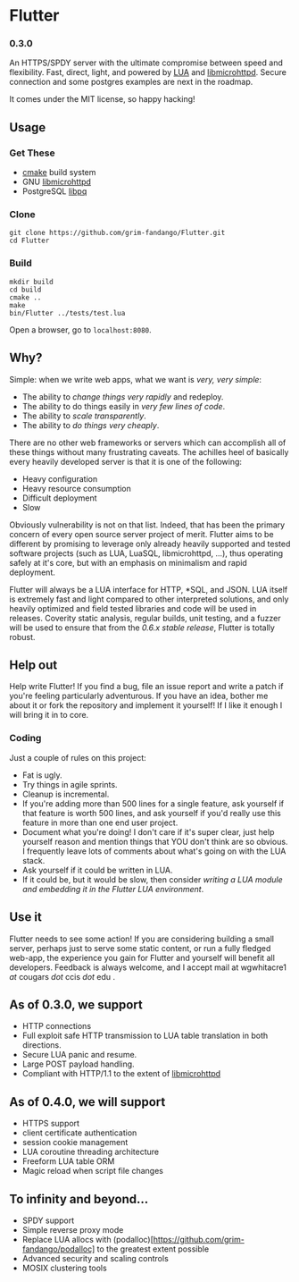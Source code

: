 # Flutter
### 0.3.0

An HTTPS/SPDY server with the ultimate compromise between speed and
flexibility. Fast, direct, light, and powered by [LUA](http://www.lua.org/) and
[libmicrohttpd](http://www.gnu.org/software/libmicrohttpd/). Secure connection
and some postgres examples are next in the roadmap.

It comes under the MIT license, so happy hacking!

## Usage

### Get These

 - [cmake](http://www.cmake.org/) build system
 - GNU [libmicrohttpd](http://www.gnu.org/software/libmicrohttpd/)
 - PostgreSQL [libpq](http://www.postgresql.org/docs/9.4/static/libpq.html)

### Clone

    git clone https://github.com/grim-fandango/Flutter.git
    cd Flutter

### Build

    mkdir build
    cd build
    cmake ..
    make
    bin/Flutter ../tests/test.lua
    
Open a browser, go to `localhost:8080`.

## Why?
Simple: when we write web apps, what we want is _very, very simple_:

 - The ability to _change things very rapidly_ and redeploy.
 - The ability to do things easily in _very few lines of code_.
 - The ability to _scale transparently_.
 - The ability to _do things very cheaply_.

There are no other web frameworks or servers which can accomplish all of these things without many frustrating caveats. The achilles heel of basically every heavily developed server is that it is one of the following:

 - Heavy configuration
 - Heavy resource consumption
 - Difficult deployment
 - Slow

Obviously vulnerability is not on that list. Indeed, that has been the primary concern of every open source server project of merit. Flutter aims to be different by promising to leverage only already heavily supported and tested software projects (such as LUA, LuaSQL, libmicrohttpd, ...), thus operating safely at it's core, but with an emphasis on minimalism and rapid deployment.

Flutter will always be a LUA interface for HTTP, \*SQL, and JSON. LUA itself is extremely fast and light compared to other interpreted solutions, and only heavily optimized and field tested libraries and code will be used in releases. Coverity static analysis, regular builds, unit testing, and a fuzzer will be used to ensure that from the _0.6.x stable release_, Flutter is totally robust.

## Help out

Help write Flutter! If you find a bug, file an issue report and write a patch if you're feeling particularly adventurous. If you have an idea, bother me about it or fork the repository and implement it yourself! If I like it enough I will bring it in to core.

### Coding

Just a couple of rules on this project:

 - Fat is ugly.
 - Try things in agile sprints.
 - Cleanup is incremental.
 - If you're adding more than 500 lines for a single feature, ask yourself if that feature is worth 500 lines, and ask yourself if you'd really use this feature in more than one end user project.
 - Document what you're doing! I don't care if it's super clear, just help yourself reason and mention things that YOU don't think are so obvious. I frequently leave lots of comments about what's going on with the LUA stack.
 - Ask yourself if it could be written in LUA.
 - If it could be, but it would be slow, then consider _writing a LUA module and embedding it in the Flutter LUA environment_.

## Use it

Flutter needs to see some action! If you are considering building a small server, perhaps just to serve some static content, or run a fully fledged web-app, the experience you gain for Flutter and yourself will benefit all developers. Feedback is always welcome, and I accept mail at wgwhitacre1 _at_ cougars _dot_ ccis _dot_ edu .

## As of 0.3.0, we support

 - HTTP connections
 - Full exploit safe HTTP transmission to LUA table translation in both directions.
 - Secure LUA panic and resume.
 - Large POST payload handling.
 - Compliant with HTTP/1.1 to the extent of [libmicrohttpd](http://www.gnu.org/software/libmicrohttpd/)

## As of 0.4.0, we will support

 - HTTPS support
 - client certificate authentication
 - session cookie management
 - LUA coroutine threading architecture
 - Freeform LUA table ORM
 - Magic reload when script file changes

## To infinity and beyond...

 - SPDY support
 - Simple reverse proxy mode
 - Replace LUA allocs with (podalloc)[https://github.com/grim-fandango/podalloc] to the greatest extent possible
 - Advanced security and scaling controls
 - MOSIX clustering tools
